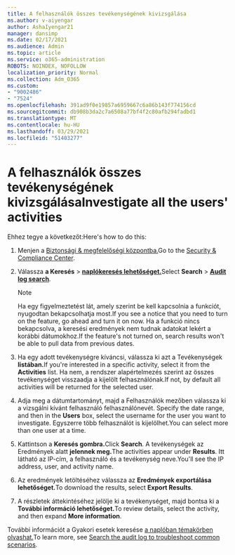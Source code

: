 ```yaml
---
title: A felhasználók összes tevékenységének kivizsgálása
ms.author: v-aiyengar
author: AshaIyengar21
manager: dansimp
ms.date: 02/17/2021
ms.audience: Admin
ms.topic: article
ms.service: o365-administration
ROBOTS: NOINDEX, NOFOLLOW
localization_priority: Normal
ms.collection: Adm_O365
ms.custom:
- "9002486"
- "7524"
ms.openlocfilehash: 391ad9f0e19857a6959667c6a86b143f774156cd
ms.sourcegitcommit: db908b3da2c7a6508a77bf4f2c80afb294fadbd1
ms.translationtype: MT
ms.contentlocale: hu-HU
ms.lasthandoff: 03/29/2021
ms.locfileid: "51403277"
---
```

# <a name="investigate-all-the-users-activities"></a><span data-ttu-id="88129-102">A felhasználók összes tevékenységének kivizsgálása</span><span class="sxs-lookup"><span data-stu-id="88129-102">Investigate all the users' activities</span></span>

<span data-ttu-id="88129-103">Ehhez tegye a következőt:</span><span class="sxs-lookup"><span data-stu-id="88129-103">Here's how to do this:</span></span>

1. <span data-ttu-id="88129-104">Menjen a [Biztonsági & megfelelőségi központba.](https://go.microsoft.com/fwlink/p/?linkid=2077143)</span><span class="sxs-lookup"><span data-stu-id="88129-104">Go to the [Security & Compliance Center](https://go.microsoft.com/fwlink/p/?linkid=2077143).</span></span>
1. <span data-ttu-id="88129-105">Válassza **a Keresés**  >  **[naplókeresés lehetőséget.](https://go.microsoft.com/fwlink/?linkid=2103759)**</span><span class="sxs-lookup"><span data-stu-id="88129-105">Select **Search** > **[Audit log search](https://go.microsoft.com/fwlink/?linkid=2103759)**.</span></span>
    > [!NOTE]
    > <span data-ttu-id="88129-106">Ha egy figyelmeztetést lát, amely szerint be kell kapcsolnia a funkciót, nyugodtan bekapcsolhatja most.</span><span class="sxs-lookup"><span data-stu-id="88129-106">If you see a notice that you need to turn on the feature, go ahead and turn it on now.</span></span> <span data-ttu-id="88129-107">Ha a funkció nincs bekapcsolva, a keresési eredmények nem tudnak adatokat lekért a korábbi dátumokhoz.</span><span class="sxs-lookup"><span data-stu-id="88129-107">If the feature's not turned on, search results won't be able to pull data from previous dates.</span></span>

1. <span data-ttu-id="88129-108">Ha egy adott tevékenységre kíváncsi, válassza ki azt a Tevékenységek **listában.**</span><span class="sxs-lookup"><span data-stu-id="88129-108">If you're interested in a specific activity, select it from the **Activities** list.</span></span> <span data-ttu-id="88129-109">Ha nem, a rendszer alapértelmezés szerint az összes tevékenységet visszaadja a kijelölt felhasználónak.</span><span class="sxs-lookup"><span data-stu-id="88129-109">If not, by default all activities will be returned for the selected user.</span></span>
1. <span data-ttu-id="88129-110">Adja meg a dátumtartományt, majd a Felhasználók mezőben válassza ki a vizsgálni kívánt felhasználó felhasználónevét. </span><span class="sxs-lookup"><span data-stu-id="88129-110">Specify the date range, and then in the **Users** box, select the username for the user you want to investigate.</span></span> <span data-ttu-id="88129-111">Egyszerre több felhasználót is kijelölhet.</span><span class="sxs-lookup"><span data-stu-id="88129-111">You can select more than one user at a time.</span></span>
1. <span data-ttu-id="88129-112">Kattintson a **Keresés gombra.**</span><span class="sxs-lookup"><span data-stu-id="88129-112">Click **Search**.</span></span> <span data-ttu-id="88129-113">A tevékenységek az Eredmények alatt **jelennek meg.**</span><span class="sxs-lookup"><span data-stu-id="88129-113">The activities appear under **Results**.</span></span> <span data-ttu-id="88129-114">Itt látható az IP-cím, a felhasználó és a tevékenység neve.</span><span class="sxs-lookup"><span data-stu-id="88129-114">You'll see the IP address, user, and activity name.</span></span>
1. <span data-ttu-id="88129-115">Az eredmények letöltéséhez válassza az **Eredmények exportálása lehetőséget.**</span><span class="sxs-lookup"><span data-stu-id="88129-115">To download the results, select **Export Results**.</span></span>
1. <span data-ttu-id="88129-116">A részletek áttekintéséhez jelölje ki a tevékenységet, majd bontsa ki a **További információ lehetőséget.**</span><span class="sxs-lookup"><span data-stu-id="88129-116">To review details, select the activity, and then expand **More information**.</span></span>

<span data-ttu-id="88129-117">További információt a Gyakori esetek keresése [a naplóban témakörben olvashat.](https://go.microsoft.com/fwlink/?linkid=2103944)</span><span class="sxs-lookup"><span data-stu-id="88129-117">To learn more, see [Search the audit log to troubleshoot common scenarios](https://go.microsoft.com/fwlink/?linkid=2103944).</span></span>